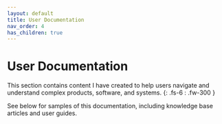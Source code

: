 ```yaml
---
layout: default
title: User Documentation
nav_order: 4
has_children: true
---
```


# User Documentation
This section contains content I have created to help users navigate and understand complex products, software, and systems.
{: .fs-6 : .fw-300 }

See below for samples of this documentation, including knowledge base articles and user guides.
